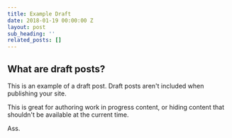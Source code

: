 ```yaml
---
title: Example Draft
date: 2018-01-19 00:00:00 Z
layout: post
sub_heading: ''
related_posts: []
---
```


## What are draft posts?

This is an example of a draft post. Draft posts aren't included when publishing your site.

This is great for authoring work in progress content, or hiding content that shouldn't be available at the current time.

Ass.